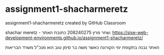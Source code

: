 # assignment1-shacharmeretz
assignment1-shacharmeretz created by GitHub Classroom

shachar meretz - שחר מרץ
208240275
כתובת האתר: https://sise-web-development-environments.github.io/assignment1-shacharmeretz/

האתר נבנה בתקופת ימי הקורונה כאשר משה בר סימן טוב הוא מנכ"ל משרד הבריאות
